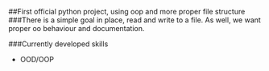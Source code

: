 ##First official python project, using oop and more proper file structure  
###There is a simple goal in place, read and write to a file. As well, we want proper oo behaviour and documentation.

###Currently developed skills  
  - OOD/OOP
